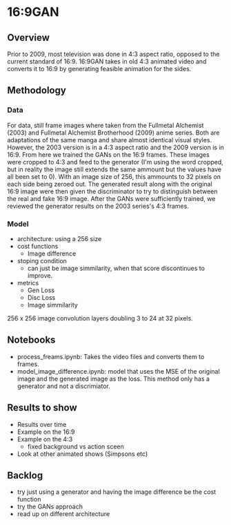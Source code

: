 # 16:9GAN

## Overview
Prior to 2009, most television was done in 4:3 aspect ratio, opposed to the current standard of 16:9. 16:9GAN takes in old 4:3 animated video and converts it to 16:9 by generating feasible animation for the sides.

## Methodology

### Data
For data, still frame images where taken from the Fullmetal Alchemist (2003) and Fullmetal Alchemist Brotherhood (2009) anime series. Both are adaptations of the same manga and share almost identical visual styles. However, the 2003 version is in a 4:3 aspect ratio and the 2009 version is in 16:9. From here we trained the GANs on the 16:9 frames. These images were cropped to 4:3 and feed to the generator (I'm using the word cropped, but in reality the image still extends the same ammount but the values have all been set to 0). With an image size of 256, this ammounts to 32 pixels on each side being zeroed out. The generated result along with the original 16:9 image were then given the discriminator to try to distinguish between the real and fake 16:9 image. After the GANs were sufficiently trained, we reviewed the generator results on the 2003 series's 4:3 frames.

### Model
* architecture: using a 256 size
* cost functions
   * Image difference
* stoping condition
    * can just be image simmilarity, when that score discontinues to improve. 
* metrics
    * Gen Loss
    * Disc Loss
    * Image simmilarity

<insert image of architecture>
256 x 256 image convolution layers doubling 3 to 24 at 32 pixels.

## Notebooks
* process_freams.ipynb: Takes the video files and converts them to frames. 
* model_image_difference.ipynb: model that uses the MSE of the original image and the generated image as the loss. This method only has a generator and not a discrimiator.

## Results to show
* Results over time
* Example on the 16:9
* Example on the 4:3
    * fixed background vs action sceen
* Look at other animated shows (Simpsons etc)

## Backlog
* try just using a generator and having the image difference be the cost function
* try the GANs approach
* read up on different architecture
